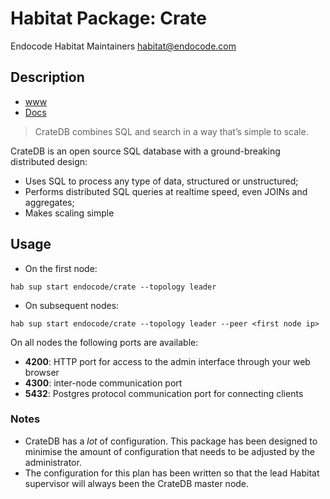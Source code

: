 # Habitat Package: Crate
Endocode Habitat Maintainers <habitat@endocode.com>

## Description

- [www](https://crate.io)
- [Docs](https://crate.io/docs/reference/)

> CrateDB combines SQL and search in a way that’s simple to scale.

CrateDB is an open source SQL database with a ground-breaking distributed design:

- Uses SQL to process any type of data, structured or unstructured;
- Performs distributed SQL queries at realtime speed, even JOINs and aggregates;
- Makes scaling simple

## Usage

- On the first node: 

```
hab sup start endocode/crate --topology leader
```

- On subsequent nodes: 

```
hab sup start endocode/crate --topology leader --peer <first node ip>
```

On all nodes the following ports are available:

- **4200**: HTTP port for access to the admin interface through your web browser
- **4300**: inter-node communication port
- **5432**: Postgres protocol communication port for connecting clients

### Notes

- CrateDB has a _lot_ of configuration. This package has been designed to minimise the amount of configuration that needs to be adjusted by the administrator.
- The configuration for this plan has been written so that the lead Habitat supervisor will always been the CrateDB master node.